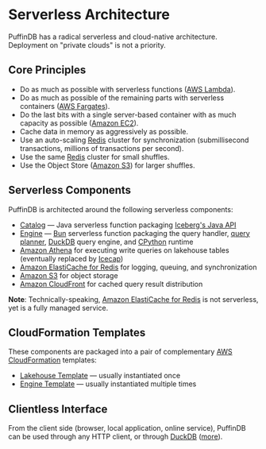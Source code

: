 # Serverless Architecture

PuffinDB has a radical serverless and cloud-native architecture. Deployment on "private clouds" is not a priority.

## Core Principles
- Do as much as possible with serverless functions ([AWS Lambda](https://aws.amazon.com/lambda/)).
- Do as much as possible of the remaining parts with serverless containers ([AWS Fargates](https://aws.amazon.com/fargate/)).
- Do the last bits with a single server-based container with as much capacity as possible ([Amazon EC2](https://aws.amazon.com/ec2/)).
- Cache data in memory as aggressively as possible.
- Use an auto-scaling [Redis](https://redis.io/) cluster for synchronization (submillisecond transactions, millions of transactions per second).
- Use the same [Redis](https://redis.io/) cluster for small shuffles.
- Use the Object Store ([Amazon S3](https://aws.amazon.com/s3/)) for larger shuffles.

## Serverless Components
PuffinDB is architected around the following serverless components:

- [Catalog](../functions/catalog/README.md) — Java serverless function packaging [Iceberg's Java API](https://iceberg.apache.org/docs/latest/api/)
- [Engine](../functions/engine/README.md) — [Bun](https://bun.sh/) serverless function packaging the query handler, [query planner](Query%20Planner.md), [DuckDB](https://duckdb.org/) query engine, and [CPython](https://github.com/python/cpython) runtime
- [Amazon Athena](https://aws.amazon.com/athena/) for executing write queries on lakehouse tables (eventually replaced by [Icecap](Icecap.md))
- [Amazon ElastiCache for Redis](https://aws.amazon.com/elasticache/redis/) for logging, queuing, and synchronization
- [Amazon S3](https://aws.amazon.com/s3/) for object storage
- [Amazon CloudFront](https://aws.amazon.com/cloudfront/) for cached query result distribution

**Note**: Technically-speaking, [Amazon ElastiCache for Redis](https://aws.amazon.com/elasticache/redis/) is not serverless, yet is a fully managed service.

## CloudFormation Templates
These components are packaged into a pair of complementary [AWS CloudFormation](https://aws.amazon.com/cloudformation/) templates:
- [Lakehouse Template](../templates/lakehouse/README.md) — usually instantiated once
- [Engine Template](../templates/engine/README.md) — usually instantiated multiple times

## Clientless Interface
From the client side (browser, local application, online service), PuffinDB can be used through any HTTP client, or through [DuckDB](https://duckdb.org/) ([more](Clientless.md)).
